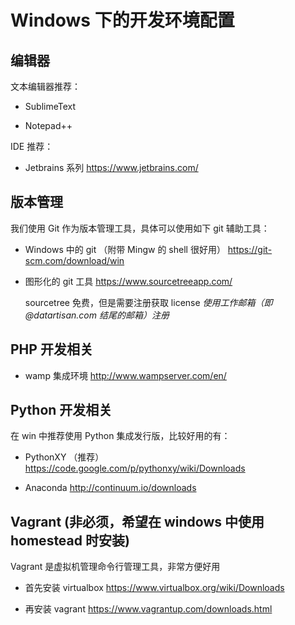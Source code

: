 # Windows 下的开发环境配置

## 编辑器

文本编辑器推荐：

- SublimeText

- Notepad++

IDE 推荐：

- Jetbrains 系列
  https://www.jetbrains.com/

## 版本管理

我们使用 Git 作为版本管理工具，具体可以使用如下 git 辅助工具：

- Windows 中的 git （附带 Mingw 的 shell 很好用）
  https://git-scm.com/download/win

- 图形化的 git 工具
  https://www.sourcetreeapp.com/

  sourcetree 免费，但是需要注册获取 license 
  *使用工作邮箱（即 @datartisan.com 结尾的邮箱）注册*

## PHP 开发相关

- wamp 集成环境
  http://www.wampserver.com/en/

## Python 开发相关

在 win 中推荐使用 Python 集成发行版，比较好用的有：

- PythonXY （推荐）
  https://code.google.com/p/pythonxy/wiki/Downloads

- Anaconda
  http://continuum.io/downloads

## Vagrant (非必须，希望在 windows 中使用 homestead 时安装)

Vagrant 是虚拟机管理命令行管理工具，非常方便好用

- 首先安装 virtualbox 
  https://www.virtualbox.org/wiki/Downloads

- 再安装 vagrant 
  https://www.vagrantup.com/downloads.html
